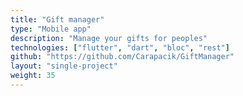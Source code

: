 ```yaml
---
title: "Gift manager"
type: "Mobile app"
description: "Manage your gifts for peoples"
technologies: ["flutter", "dart", "bloc", "rest"]
github: "https://github.com/Carapacik/GiftManager"
layout: "single-project"
weight: 35
---
```

